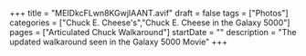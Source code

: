 +++
title = "MEIDkcFLwn8KGwjIAANT.avif"
draft = false
tags = ["Photos"]
categories = ["Chuck E. Cheese's","Chuck E. Cheese in the Galaxy 5000"]
pages = ["Articulated Chuck Walkaround"]
startDate = ""
description = "The updated walkaround seen in the Galaxy 5000 Movie"
+++
